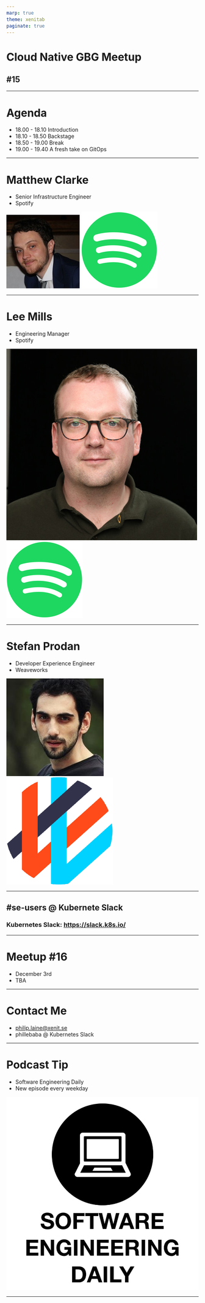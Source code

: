 ```yaml
---
marp: true
theme: xenitab
paginate: true
---
```


<!-- _paginate: false -->
<!-- _class: lead -->

# Cloud Native GBG Meetup
## #15
---

<!-- _paginate: false -->
<!-- _class: lead -->

# Agenda

- 18.00 - 18.10 Introduction
- 18.10 - 18.50 Backstage
- 18.50 - 19.00 Break
- 19.00 - 19.40 A fresh take on GitOps

---

# Matthew Clarke

- Senior Infrastructure Engineer
- Spotify

![bg w:40% vertical right](./assets/no-license/matt-clarke.jpg)
![bg w:40% vertical right](./assets/no-license/spotify.png)

---

# Lee Mills

- Engineering Manager
- Spotify

![bg w:40% right](./assets/no-license/lee-mills.jpg)
![bg w:40% vertical right](./assets/no-license/spotify.png)

---

# Stefan Prodan

- Developer Experience Engineer
- Weaveworks

![bg w:40% right](./assets/no-license/stefan-prodan.jpg)
![bg w:40% vertical right](./assets/no-license/weaveworks.png)

---

<!-- _class: lead -->

## #se-users @ Kubernete Slack
### Kubernetes Slack: https://slack.k8s.io/

---

# Meetup #16

- December 3rd
- TBA

---

<!-- _class: lead -->

# Contact Me

- philip.laine@xenit.se
- phillebaba @ Kubernetes Slack

---

# Podcast Tip

- Software Engineering Daily
- New episode every weekday

![bg w:60% left](./assets/no-license/software-engineering-daily.jpg)

---
